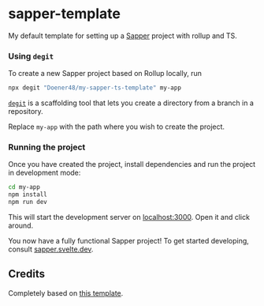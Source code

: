 # sapper-template

My default template for setting up a [Sapper](https://github.com/sveltejs/sapper) project with rollup and TS.

### Using `degit`

To create a new Sapper project based on Rollup locally, run

```bash
npx degit "Doener48/my-sapper-ts-template" my-app
```

[`degit`](https://github.com/Rich-Harris/degit) is a scaffolding tool that lets you create a directory from a branch in a repository.

Replace `my-app` with the path where you wish to create the project.


### Running the project

Once you have created the project, install dependencies and run the project in development mode:

```bash
cd my-app
npm install
npm run dev
```

This will start the development server on [localhost:3000](http://localhost:3000). Open it and click around.

You now have a fully functional Sapper project! To get started developing, consult [sapper.svelte.dev](https://sapper.svelte.dev).



## Credits
Completely based on [this template](https://github.com/sveltejs/sapper-template#rollup).
